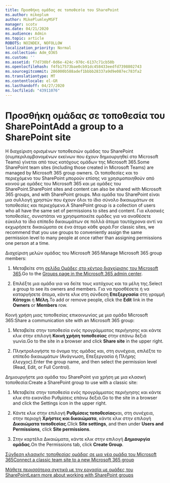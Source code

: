 ```yaml
---
title: Προσθήκη ομάδας σε τοποθεσία του SharePoint
ms.author: mikeplum
author: MikePlumleyMSFT
manager: scotv
ms.date: 04/21/2020
ms.audience: Admin
ms.topic: article
ROBOTS: NOINDEX, NOFOLLOW
localization_priority: Normal
ms.collection: Adm_O365
ms.custom: ''
ms.assetid: f7d730bf-0d6e-424c-970c-6137c71cb50b
ms.openlocfilehash: f4fb17573bae0cb91dc458433eedfd7398802743
ms.sourcegitcommit: 286000b588adef1bbbb28337a9d9e087ec783fa2
ms.translationtype: MT
ms.contentlocale: el-GR
ms.lasthandoff: 04/27/2020
ms.locfileid: "43911076"
---
```

# <a name="add-a-group-to-a-sharepoint-site"></a><span data-ttu-id="79545-102">Προσθήκη ομάδας σε τοποθεσία του SharePoint</span><span class="sxs-lookup"><span data-stu-id="79545-102">Add a group to a SharePoint site</span></span>

<span data-ttu-id="79545-103">Η διαχείριση ορισμένων τοποθεσιών ομάδας του SharePoint (συμπεριλαμβανομένων εκείνων που έχουν δημιουργηθεί στο Microsoft Teams) γίνεται από τους κατόχους ομάδων της Microsoft 365.</span><span class="sxs-lookup"><span data-stu-id="79545-103">Some SharePoint team sites (including those created in Microsoft Teams) are managed by Microsoft 365 group owners.</span></span> <span data-ttu-id="79545-104">Οι τοποθεσίες και το περιεχόμενο του SharePoint μπορούν επίσης να χρησιμοποιηθούν από κοινού με ομάδες του Microsoft 365 και με ομάδες του SharePoint.</span><span class="sxs-lookup"><span data-stu-id="79545-104">SharePoint sites and content can also be shared with Microsoft 365 groups, and with SharePoint groups.</span></span> <span data-ttu-id="79545-105">Μια ομάδα του SharePoint είναι μια συλλογή χρηστών που έχουν όλοι το ίδιο σύνολο δικαιωμάτων σε τοποθεσίες και περιεχόμενο.</span><span class="sxs-lookup"><span data-stu-id="79545-105">A SharePoint group is a collection of users who all have the same set of permissions to sites and content.</span></span> <span data-ttu-id="79545-106">Για κλασικές τοποθεσίες, συνιστάται να χρησιμοποιείτε ομάδες για να αναθέσετε εύκολα το ίδιο επίπεδο δικαιωμάτων σε πολλά άτομα ταυτόχρονα αντί να εκχωρήσετε δικαιώματα σε ένα άτομο κάθε φορά.</span><span class="sxs-lookup"><span data-stu-id="79545-106">For classic sites, we recommend that you use groups to conveniently assign the same permission level to many people at once rather than assigning permissions one person at a time.</span></span>
  
<span data-ttu-id="79545-107">Διαχείριση μελών ομάδας του Microsoft 365:</span><span class="sxs-lookup"><span data-stu-id="79545-107">Manage Microsoft 365 group members:</span></span>
  
1. <span data-ttu-id="79545-108">Μεταβείτε στη [σελίδα Ομάδες στο κέντρο διαχείρισης του Microsoft 365](https://portal.office.com/adminportal/home#/groups).</span><span class="sxs-lookup"><span data-stu-id="79545-108">Go to the [Groups page in the Microsoft 365 admin center](https://portal.office.com/adminportal/home#/groups).</span></span>
    
2. <span data-ttu-id="79545-109">Επιλέξτε μια ομάδα για να δείτε τους κατόχους και τα μέλη της.</span><span class="sxs-lookup"><span data-stu-id="79545-109">Select a group to see its owners and members.</span></span> <span data-ttu-id="79545-110">Για να προσθέσετε ή να καταργήσετε άτομα, κάντε κλικ στη σύνδεση **Επεξεργασία** στη γραμμή **Κάτοχοι** ή **Μέλη.**</span><span class="sxs-lookup"><span data-stu-id="79545-110">To add or remove people, click the **Edit** link in the **Owners** or **Members** row.</span></span> 
    
<span data-ttu-id="79545-111">Κοινή χρήση μιας τοποθεσίας επικοινωνίας με μια ομάδα Microsoft 365:</span><span class="sxs-lookup"><span data-stu-id="79545-111">Share a communication site with an Microsoft 365 group:</span></span>
  
1. <span data-ttu-id="79545-112">Μεταβείτε στην τοποθεσία ενός προγράμματος περιήγησης και κάντε κλικ στην επιλογή **Κοινή χρήση τοποθεσίας** στην επάνω δεξιά γωνία.</span><span class="sxs-lookup"><span data-stu-id="79545-112">Go to the site in a browser and click **Share site** in the upper right.</span></span> 
    
2. <span data-ttu-id="79545-113">Πληκτρολογήστε το όνομα της ομάδας και, στη συνέχεια, επιλέξτε το επίπεδο δικαιωμάτων (Ανάγνωση, Επεξεργασία ή Πλήρης έλεγχος).</span><span class="sxs-lookup"><span data-stu-id="79545-113">Enter the group name, and then select the permission level (Read, Edit, or Full Control).</span></span>
    
<span data-ttu-id="79545-114">Δημιουργήστε μια ομάδα του SharePoint για χρήση με μια κλασική τοποθεσία:</span><span class="sxs-lookup"><span data-stu-id="79545-114">Create a SharePoint group to use with a classic site:</span></span>
  
1. <span data-ttu-id="79545-115">Μεταβείτε στην τοποθεσία ενός προγράμματος περιήγησης και κάντε κλικ στο εικονίδιο Ρυθμίσεις επάνω δεξιά.</span><span class="sxs-lookup"><span data-stu-id="79545-115">Go to the site in a browser and click the Settings icon in the upper right.</span></span>
    
2. <span data-ttu-id="79545-116">Κάντε κλικ στην επιλογή **Ρυθμίσεις τοποθεσίας**και, στη συνέχεια, στην περιοχή **Χρήστες και δικαιώματα**, κάντε κλικ στην επιλογή **Δικαιώματα τοποθεσίας**.</span><span class="sxs-lookup"><span data-stu-id="79545-116">Click **Site settings**, and then under **Users and Permissions**, click **Site permissions**.</span></span>
    
3. <span data-ttu-id="79545-117">Στην καρτέλα Δικαιώματα, κάντε κλικ στην επιλογή **Δημιουργία ομάδας**.</span><span class="sxs-lookup"><span data-stu-id="79545-117">On the Permissions tab, click **Create Group**.</span></span>
    
[<span data-ttu-id="79545-118">Σύνδεση κλασικής τοποθεσίας ομάδας σε μια νέα ομάδα του Microsoft 365</span><span class="sxs-lookup"><span data-stu-id="79545-118">Connect a classic team site to a new Microsoft 365 group</span></span>](https://go.microsoft.com/fwlink/?linkid=2008654)
  
[<span data-ttu-id="79545-119">Μάθετε περισσότερα σχετικά με την εργασία με ομάδες του SharePoint</span><span class="sxs-lookup"><span data-stu-id="79545-119">Learn more about working with SharePoint groups</span></span>](https://go.microsoft.com/fwlink/?linkid=874658)
  

